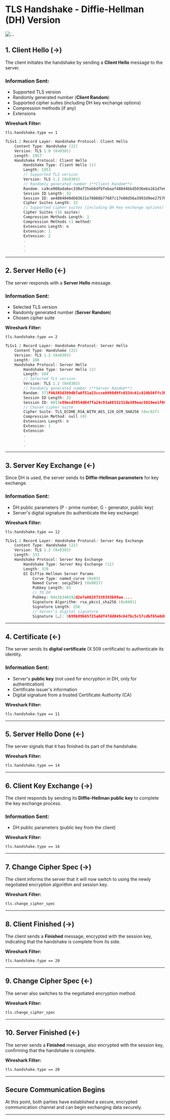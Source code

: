 # TLS Handshake - Diffie-Hellman (DH) Version

![...](Photos/photo_2025-02-13_13-06-45.jpg)

## 1. Client Hello (→)
The client initiates the handshake by sending a **Client Hello** message to the server.

### Information Sent:
- Supported TLS version
- Randomly generated number (**Client Random**)
- Supported cipher suites (including DH key exchange options)
- Compression methods (if any)
- Extensions  

**Wireshark Filter:**
```plaintext
tls.handshake.type == 1
```

```c
TLSv1.2 Record Layer: Handshake Protocol: Client Hello
    Content Type: Handshake (22)
    Version: TLS 1.0 (0x0301)
    Length: 1957
    Handshake Protocol: Client Hello
        Handshake Type: Client Hello (1)
        Length: 1953
        // Supported TLS version
        Version: TLS 1.2 (0x0303)
        // Randomly generated number (**Client Random**)
        Random: ca9ce908ada6ec330af35eb6dfbfebaaf48844bbd5036e6a161d7e6ee20301a6
        Session ID Length: 32
        Session ID: ae4084040d603631e70888b77687c17e08d56a3993d9ee2757b89167f33b441f
        Cipher Suites Length: 32
        // Supported cipher suites (including DH key exchange options)
        Cipher Suites (16 suites)
        Compression Methods Length: 1
        Compression Methods (1 method)
        Extensions Length: n
        Extension: 1
        Extension: 2
        .
        .
        .
```

---

## 2. Server Hello (←)
The server responds with a **Server Hello** message.

### Information Sent:
- Selected TLS version
- Randomly generated number (**Server Random**)
- Chosen cipher suite

**Wireshark Filter:**
```plaintext
tls.handshake.type == 2
```

```c
TLSv1.2 Record Layer: Handshake Protocol: Server Hello
    Content Type: Handshake (22)
    Version: TLS 1.2 (0x0303)
    Length: 108
    Handshake Protocol: Server Hello
        Handshake Type: Server Hello (2)
        Length: 104
        // Selected TLS version
        Version: TLS 1.2 (0x0303)
        // Randomly generated number (**Server Random**)
        Random: 373f4b385d399db7a6f51e23ccce0998d9fc0334c61c820b56ffc3b5470a2785
        Session ID Length: 32
        Session ID: 6013c89ecd3954d047fa24c93a6653231de309eac5019ee1f004b802529cd320
        // Chosen cipher suite
        Cipher Suite: TLS_ECDHE_RSA_WITH_AES_128_GCM_SHA256 (0xc02f)
        Compression Method: null (0)
        Extensions Length: n
        Extension: 1
        Extension
        .
        .
        .
```

---

## 3. Server Key Exchange (←)
Since DH is used, the server sends its **Diffie-Hellman parameters** for key exchange.

### Information Sent:
- DH public parameters (P - prime number, G - generator, public key)
- Server's digital signature (to authenticate the key exchange)

**Wireshark Filter:**
```plaintext
tls.handshake.type == 12
```

```c
TLSv1.2 Record Layer: Handshake Protocol: Server Key Exchange
    Content Type: Handshake (22)
    Version: TLS 1.2 (0x0303)
    Length: 333
    Handshake Protocol: Server Key Exchange
        Handshake Type: Server Key Exchange (12)
        Length: 329
        EC Diffie-Hellman Server Params
            Curve Type: named_curve (0x03)
            Named Curve: secp256r1 (0x0017)
            Pubkey Length: 65
            // TO DO
            Pubkey: 04e16340192d2e7a06287338393b89ae....
            Signature Algorithm: rsa_pkcs1_sha256 (0x0401)
            Signature Length: 256
            // Server's digital signature
            Signature […]: 9b99b89b65725a0df47dd049c647bc5c57cdbf65e0d0....
```

---

## 4. Certificate (←)
The server sends its **digital certificate** (X.509 certificate) to authenticate its identity.

### Information Sent:
- Server's **public key** (not used for encryption in DH, only for authentication)
- Certificate issuer's information
- Digital signature from a trusted Certificate Authority (CA)

**Wireshark Filter:**
```plaintext
tls.handshake.type == 11
```



---

## 5. Server Hello Done (←)
The server signals that it has finished its part of the handshake.

**Wireshark Filter:**
```plaintext
tls.handshake.type == 14
```

---

## 6. Client Key Exchange (→)
The client responds by sending its **Diffie-Hellman public key** to complete the key exchange process.

### Information Sent:
- DH public parameters (public key from the client)

**Wireshark Filter:**
```plaintext
tls.handshake.type == 16
```

---

## 7. Change Cipher Spec (→)
The client informs the server that it will now switch to using the newly negotiated encryption algorithm and session key.

**Wireshark Filter:**
```plaintext
tls.change_cipher_spec
```

---

## 8. Client Finished (→)
The client sends a **Finished** message, encrypted with the session key, indicating that the handshake is complete from its side.

**Wireshark Filter:**
```plaintext
tls.handshake.type == 20
```

---

## 9. Change Cipher Spec (←)
The server also switches to the negotiated encryption method.

**Wireshark Filter:**
```plaintext
tls.change_cipher_spec
```

---

## 10. Server Finished (←)
The server sends a **Finished** message, also encrypted with the session key, confirming that the handshake is complete.

**Wireshark Filter:**
```plaintext
tls.handshake.type == 20
```

---

## Secure Communication Begins
At this point, both parties have established a secure, encrypted communication channel and can begin exchanging data securely.

---
